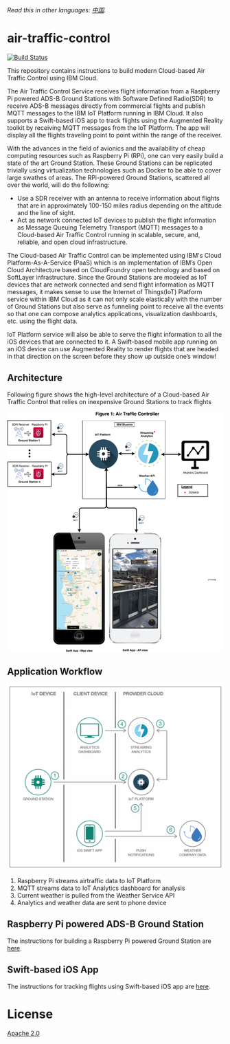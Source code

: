 *Read this in other languages: [中国](README-cn.md).*
# air-traffic-control
[![Build Status](https://travis-ci.org/IBM/air-traffic-control.svg?branch=master)](https://travis-ci.org/IBM/air-traffic-control)

This repository contains instructions to build modern Cloud-based Air Traffic Control using IBM Cloud.

The Air Traffic Control Service receives flight information from a Raspberry Pi powered ADS-B Ground Stations with Software Defined Radio(SDR) to receive ADS-B messages directly from commercial flights and publish MQTT messages to the IBM IoT Platform running in IBM Cloud. It also supports a Swift-based iOS app to track flights using the Augmented Reality toolkit by receiving MQTT messages from the IoT Platform. The app will display all the flights traveling point to point within the range of the receiver.

With the advances in the field of avionics and the availability of cheap computing resources such as Raspberry Pi (RPi), one can very easily build a state­ of­ the­ art Ground Station. These Ground Stations can be replicated trivially using virtualization technologies such as Docker to be able to cover large swathes of areas. The RPi­-powered Ground Stations, scattered all over the world, will do the following:
* Use a SDR receiver with an antenna to receive information about flights that are in approximately 100­-150 miles radius depending on the altitude and the line­ of ­sight.
* Act as network­ connected IoT devices to publish the flight information as Message Queuing Telemetry Transport (MQTT) messages to a Cloud­-based Air Traffic Control running in scalable, secure, and, reliable, and open cloud infrastructure.

The Cloud­-based Air Traffic Control can be implemented using IBM's Cloud Platform­-As-­A-­Service (PaaS) which is an implementation of IBM’s Open Cloud Architecture based on CloudFoundry open technology and based on SoftLayer infrastructure. Since the Ground Stations are modeled as IoT devices that are network­ connected and send flight information as MQTT messages, it makes sense to use the Internet of Things(IoT) Platform service within IBM Cloud as it can not only scale elastically with the number of Ground Stations but also serve as funneling point to receive all the events so that one can compose analytics applications, visualization dashboards, etc. using the flight data.

IoT Platform service will also be able to serve the flight information to all the iOS devices that are connected to it. A Swift­-based mobile app running on an iOS device can use Augmented Reality to render flights that are headed in that direction on the screen before they show up outside one’s window!

## Architecture
Following figure shows the high-level architecture of a Cloud-based Air Traffic Control that relies on inexpensive Ground Stations to track flights

![alt tag](https://github.com/IBM/air-traffic-control/blob/master/assets/architecture_diagram_v2.png)


## Application Workflow
![Application Workflow](./images/arch-iot-airtrafficcontrol-1024x878.png)

1. Raspberry Pi streams airtraffic data to IoT Platform
2. MQTT streams data to IoT Analytics dashboard for analysis
3. Current weather is pulled from the Weather Service API
4. Analytics and weather data are sent to phone device


## Raspberry Pi powered ADS-B Ground Station

The instructions for building a Raspberry Pi powered Ground Station are [here](https://github.com/IBM/air-traffic-control/blob/master/adsb.ground.station/README.md).

## Swift-based iOS App

The instructions for tracking flights using Swift-based iOS app are [here](https://github.com/IBM/air-traffic-control/blob/master/ARFlightTracker-iOS-Swift/README.md).

# License

[Apache 2.0](LICENSE)
